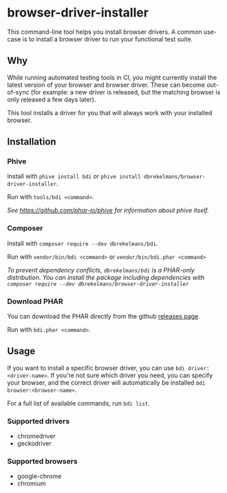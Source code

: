 # browser-driver-installer
This command-line tool helps you install browser drivers.
A common use-case is to install a browser driver to run your functional test suite.

## Why
While running automated testing tools in CI, you might currently install the latest version of your browser and
browser driver. These can become out-of-sync (for example: a new driver is released, but the matching browser is only released
a few days later).

This tool installs a driver for you that will always work with your installed browser.

## Installation
### Phive
Install with `phive install bdi` or `phive install dbrekelmans/browser-driver-installer`.

Run with `tools/bdi <command>`.

_See https://github.com/phar-io/phive for information about phive itself._ 

### Composer
Install with `composer require --dev dbrekelmans/bdi`.

Run with `vendor/bin/bdi <command>` or `vendor/bin/bdi.phar <command>`

_To prevent dependency conflicts, `dbrekelmans/bdi` is a PHAR-only distribution. You can install the package including dependencies with `composer require --dev dbrekelmans/browser-driver-installer`_

### Download PHAR
You can download the PHAR directly from the github [releases page](https://github.com/dbrekelmans/browser-driver-installer/releases).

Run with `bdi.phar <command>`.

## Usage
If you want to install a specific browser driver, you can use `bdi driver:<driver-name>`.
If you're not sure which driver you need, you can specify your browser, and the correct driver will automatically be installed `bdi browser:<browser-name>`.

For a full list of available commands, run `bdi list`.

### Supported drivers
* chromedriver
* geckodriver

### Supported browsers
* google-chrome
* chromium
